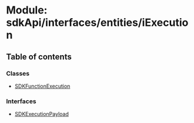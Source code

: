 # Module: sdkApi/interfaces/entities/iExecution

## Table of contents

### Classes

- [SDKFunctionExecution](../classes/sdkApi_interfaces_entities_iExecution.SDKFunctionExecution.md)

### Interfaces

- [SDKExecutionPayload](../interfaces/sdkApi_interfaces_entities_iExecution.SDKExecutionPayload.md)
